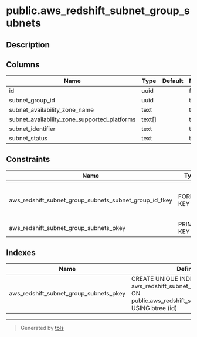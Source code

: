 # public.aws_redshift_subnet_group_subnets

## Description

## Columns

| Name | Type | Default | Nullable | Children | Parents | Comment |
| ---- | ---- | ------- | -------- | -------- | ------- | ------- |
| id | uuid |  | false |  |  |  |
| subnet_group_id | uuid |  | true |  | [public.aws_redshift_subnet_groups](public.aws_redshift_subnet_groups.md) |  |
| subnet_availability_zone_name | text |  | true |  |  |  |
| subnet_availability_zone_supported_platforms | text[] |  | true |  |  |  |
| subnet_identifier | text |  | true |  |  |  |
| subnet_status | text |  | true |  |  |  |

## Constraints

| Name | Type | Definition |
| ---- | ---- | ---------- |
| aws_redshift_subnet_group_subnets_subnet_group_id_fkey | FOREIGN KEY | FOREIGN KEY (subnet_group_id) REFERENCES aws_redshift_subnet_groups(id) ON DELETE CASCADE |
| aws_redshift_subnet_group_subnets_pkey | PRIMARY KEY | PRIMARY KEY (id) |

## Indexes

| Name | Definition |
| ---- | ---------- |
| aws_redshift_subnet_group_subnets_pkey | CREATE UNIQUE INDEX aws_redshift_subnet_group_subnets_pkey ON public.aws_redshift_subnet_group_subnets USING btree (id) |

---

> Generated by [tbls](https://github.com/k1LoW/tbls)
